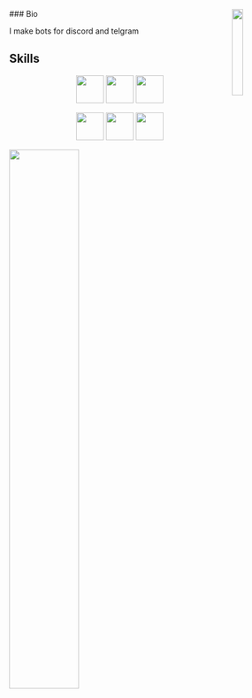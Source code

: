 <img align='right' src='https://24.media.tumblr.com/94a98ef70a98825b1ca2eae643306ebc/tumblr_mll74blaLZ1r0y8j6o1_400.gif' width='20%'>  
### Bio

I make bots for discord and telgram

## Skills
<p align="center">
  <img src='https://raw.githubusercontent.com/sammwyy/sammwyy/master/skills/python.png' height='50px'>
  <img src='https://raw.githubusercontent.com/sammwyy/sammwyy/master/skills/cpp.png' height='50px'>
  <img src='https://upload.wikimedia.org/wikipedia/commons/2/2d/Tensorflow_logo.svg' height='50px'>
</p>
<p align="center">
  <img src='https://raw.githubusercontent.com/sammwyy/sammwyy/master/skills/html.png' height='50px'>
  <img src='https://raw.githubusercontent.com/sammwyy/sammwyy/master/skills/css.png' height='50px'>
  <img src='https://raw.githubusercontent.com/sammwyy/sammwyy/master/skills/javascript.jpg' height='50px'>
</p>
<img align='center' src='https://pa1.narvii.com/6596/914cbf77f0e8b7820c099c355202b14cf5973f64_hq.gif' width='50%'>
<!--
**fonz626/fonz626** is a ✨ _special_ ✨ repository because its `README.md` (this file) appears on your GitHub profile.

Here are some ideas to get you started:

- 🔭 I’m currently working on ...
- 🌱 I’m currently learning ...
- 👯 I’m looking to collaborate on ...
- 🤔 I’m looking for help with ...
- 💬 Ask me about ...
- 📫 How to reach me: ...
- 😄 Pronouns: ...
- ⚡ Fun fact: ...
-->
